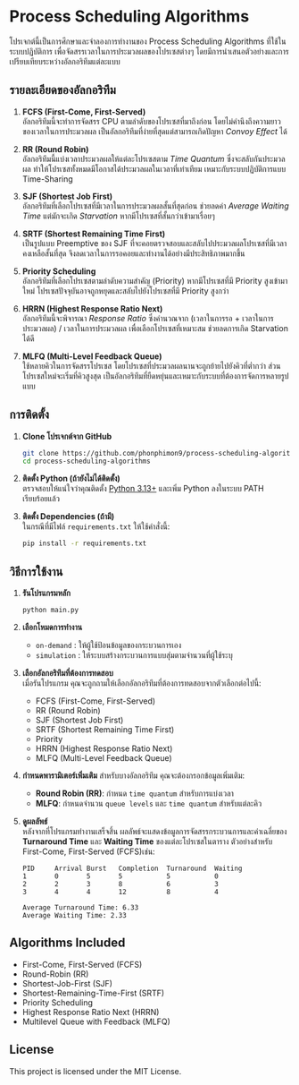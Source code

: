 # Process Scheduling Algorithms

โปรเจกต์นี้เป็นการศึกษาและจำลองการทำงานของ Process Scheduling Algorithms ที่ใช้ในระบบปฏิบัติการ เพื่อจัดสรรเวลาในการประมวลผลของโปรเซสต่างๆ โดยมีการนำเสนอตัวอย่างและการเปรียบเทียบระหว่างอัลกอริทึมแต่ละแบบ

## รายละเอียดของอัลกอริทึม

1. **FCFS (First-Come, First-Served)**  
   อัลกอริทึมนี้จะทำการจัดสรร CPU ตามลำดับของโปรเซสที่มาถึงก่อน โดยไม่คำนึงถึงความยาวของเวลาในการประมวลผล เป็นอัลกอริทึมที่ง่ายที่สุดแต่สามารถเกิดปัญหา *Convoy Effect* ได้

2. **RR (Round Robin)**  
   อัลกอริทึมนี้แบ่งเวลาประมวลผลให้แต่ละโปรเซสตาม *Time Quantum* ซึ่งจะสลับกันประมวลผล ทำให้โปรเซสทั้งหมดมีโอกาสได้ประมวลผลในเวลาที่เท่าเทียม เหมาะกับระบบปฏิบัติการแบบ Time-Sharing

3. **SJF (Shortest Job First)**  
   อัลกอริทึมที่เลือกโปรเซสที่มีเวลาในการประมวลผลสั้นที่สุดก่อน ช่วยลดค่า *Average Waiting Time* แต่มักจะเกิด *Starvation* หากมีโปรเซสที่สั้นกว่าเข้ามาเรื่อยๆ

4. **SRTF (Shortest Remaining Time First)**  
   เป็นรูปแบบ Preemptive ของ SJF ที่จะคอยตรวจสอบและสลับไปประมวลผลโปรเซสที่มีเวลาคงเหลือสั้นที่สุด จึงลดเวลาในการรอคอยและทำงานได้อย่างมีประสิทธิภาพมากขึ้น

5. **Priority Scheduling**  
   อัลกอริทึมที่เลือกโปรเซสตามลำดับความสำคัญ (Priority) หากมีโปรเซสที่มี Priority สูงเข้ามาใหม่ โปรเซสปัจจุบันอาจถูกหยุดและสลับไปยังโปรเซสที่มี Priority สูงกว่า

6. **HRRN (Highest Response Ratio Next)**  
   อัลกอริทึมนี้จะพิจารณา *Response Ratio* ซึ่งคำนวณจาก (เวลาในการรอ + เวลาในการประมวลผล) / เวลาในการประมวลผล เพื่อเลือกโปรเซสที่เหมาะสม ช่วยลดการเกิด Starvation ได้ดี

7. **MLFQ (Multi-Level Feedback Queue)**  
   ใช้หลายคิวในการจัดสรรโปรเซส โดยโปรเซสที่ประมวลผลนานจะถูกย้ายไปยังคิวที่ต่ำกว่า ส่วนโปรเซสใหม่จะเริ่มที่คิวสูงสุด เป็นอัลกอริทึมที่ยืดหยุ่นและเหมาะกับระบบที่ต้องการจัดการหลายรูปแบบ

## การติดตั้ง

1. **Clone โปรเจกต์จาก GitHub**
   ```bash
   git clone https://github.com/phonphimon9/process-scheduling-algorithms.git
   cd process-scheduling-algorithms
   ```

2. **ติดตั้ง Python (ถ้ายังไม่ได้ติดตั้ง)**  
   ตรวจสอบให้แน่ใจว่าคุณติดตั้ง [Python 3.13+](https://www.python.org/downloads/) และเพิ่ม Python ลงในระบบ PATH เรียบร้อยแล้ว

3. **ติดตั้ง Dependencies (ถ้ามี)**  
   ในกรณีที่มีไฟล์ `requirements.txt` ให้ใช้คำสั่งนี้:
   ```bash
   pip install -r requirements.txt
   ```

## วิธีการใช้งาน

1. **รันโปรแกรมหลัก**
   ```bash
   python main.py
   ```

2. **เลือกโหมดการทำงาน**
   - `on-demand` : ให้ผู้ใช้ป้อนข้อมูลของกระบวนการเอง
   - `simulation` : ให้ระบบสร้างกระบวนการแบบสุ่มตามจำนวนที่ผู้ใช้ระบุ

3. **เลือกอัลกอริทึมที่ต้องการทดสอบ**  
   เมื่อรันโปรแกรม คุณจะถูกถามให้เลือกอัลกอริทึมที่ต้องการทดสอบจากตัวเลือกต่อไปนี้:
   - FCFS (First-Come, First-Served)
   - RR (Round Robin)
   - SJF (Shortest Job First)
   - SRTF (Shortest Remaining Time First)
   - Priority
   - HRRN (Highest Response Ratio Next)
   - MLFQ (Multi-Level Feedback Queue)

4. **กำหนดพารามิเตอร์เพิ่มเติม**
   สำหรับบางอัลกอริทึม คุณจะต้องกรอกข้อมูลเพิ่มเติม:
   - **Round Robin (RR)**: กำหนด `time quantum` สำหรับการแบ่งเวลา
   - **MLFQ**: กำหนดจำนวน `queue levels` และ `time quantum` สำหรับแต่ละคิว

5. **ดูผลลัพธ์**  
   หลังจากที่โปรแกรมทำงานเสร็จสิ้น ผลลัพธ์จะแสดงข้อมูลการจัดสรรกระบวนการและค่าเฉลี่ยของ **Turnaround Time** และ **Waiting Time** ของแต่ละโปรเซสในตาราง ตัวอย่างสำหรับ First-Come, First-Served (FCFS)เช่น:

   ```
   PID     Arrival Burst   Completion  Turnaround  Waiting
   1       0       5       5           5           0
   2       2       3       8           6           3
   3       4       4       12          8           4

   Average Turnaround Time: 6.33
   Average Waiting Time: 2.33
   ```
## Algorithms Included
   - First-Come, First-Served (FCFS)
   - Round-Robin (RR)
   - Shortest-Job-First (SJF)
   - Shortest-Remaining-Time-First (SRTF)
   - Priority Scheduling
   - Highest Response Ratio Next (HRRN)
   - Multilevel Queue with Feedback (MLFQ)

## License
   This project is licensed under the MIT License.
